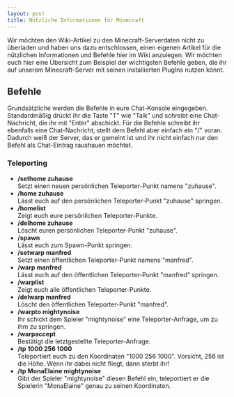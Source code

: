 ```yaml
---
layout: post
title: Nützliche Informationen für Minecraft
---
```



Wir möchten den Wiki-Artikel zu den Minecraft-Serverdaten nicht zu überladen und haben uns dazu entschlossen, einen eigenen Artikel für die nützlichen Informationen und Befehle hier im Wiki anzulegen. Wir möchten euch hier eine Übersicht zum Beispiel der wichtigsten Befehle geben, die ihr auf unserem Minecraft-Server mit seinen installierten PlugIns nutzen könnt.  

## Befehle

Grundsätzliche werden die Befehle in eure Chat-Konsole eingegeben. Standardmäßig drückt ihr die Taste "T" wie "Talk" und schreibt eine Chat-Nachricht, die ihr mit "Enter" abschickt. Für die Befehle schreibt ihr ebenfalls eine Chat-Nachricht, stellt dem Befehl aber einfach ein "/" voran. Dadurch weiß der Server, das er gemeint ist und ihr nicht einfach nur den Befehl als Chat-Eintrag raushauen möchtet.  

### Teleporting

* **/sethome zuhause**  
Setzt einen neuen persönlichen Teleporter-Punkt namens "zuhause".
* **/home zuhause**  
Lässt euch auf den persönlichen Teleporter-Punkt "zuhause" springen.
* **/homelist**  
Zeigt euch eure persönlichen Teleporter-Punkte.
* **/delhome zuhause**  
Löscht euren persönlichen Teleporter-Punkt "zuhause".
* **/spawn**  
Lässt euch zum Spawn-Punkt springen.
* **/setwarp manfred**  
Setzt einen öffentlichen Teleporter-Punkt namens "manfred".
* **/warp manfred**  
Lässt euch auf den öffentlichen Teleporter-Punkt "manfred" springen.
* **/warplist**  
Zeigt euch alle öffentlichen Teleporter-Punkte.
* **/delwarp manfred**  
Löscht den öffentlichen Teleporter-Punkt "manfred".
* **/warpto mightynoise**  
Ihr schickt dem Spieler "mightynoise" eine Teleporter-Anfrage, um zu ihm zu springen.
* **/warpaccept**  
Bestätigt die letztgestellte Teleporter-Anfrage.
* **/tp 1000 256 1000**  
Teleportiert euch zu den Koordinaten "1000 256 1000". Vorsicht, 256 ist die Höhe. Wenn ihr dabei nicht fliegt, dann sterbt ihr!
* **/tp MonaElaine mightynoise**  
Gibt der Spieler "mightynoise" diesen Befehl ein, teleportiert er die Spielerin "MonaElaine" genau zu seinen Koordinaten.